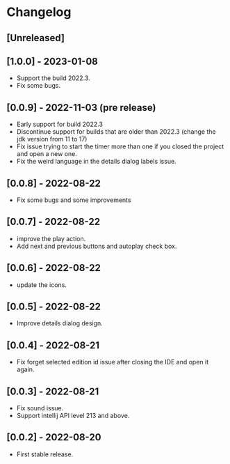 # Changelog

## [Unreleased]

## [1.0.0] - 2023-01-08
* Support the build 2022.3.
* Fix some bugs.

## [0.0.9] - 2022-11-03 (pre release)
* Early support for build 2022.3
* Discontinue support for builds that are older than 2022.3 (change the jdk version from 11 to 17)
* Fix issue trying to start the timer more than one if you closed the project and open a new one.
* Fix the weird language in the details dialog labels issue.

## [0.0.8] - 2022-08-22
* Fix some bugs and some improvements

## [0.0.7] - 2022-08-22
* improve the play action.
* Add next and previous buttons and autoplay check box.

## [0.0.6] - 2022-08-22
* update the icons.

## [0.0.5] - 2022-08-22
* Improve details dialog design.

## [0.0.4] - 2022-08-21
* Fix forget selected edition id issue after closing the IDE and open it again.

## [0.0.3] - 2022-08-21
* Fix sound issue.
* Support intellij API level 213 and above.

## [0.0.2] - 2022-08-20
* First stable release.
